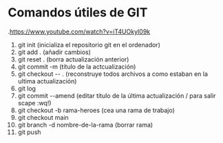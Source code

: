 # Comandos útiles de GIT
.https://www.youtube.com/watch?v=iT4UOkyI09k

1. git init (inicializa el repositorio git en el ordenador)
2. git add . (añadir cambios)
3. git reset . (borra actualización anterior)
4. git commit -m (título de la actcualización)
5. git checkout -- . (reconstruye todos archivos a como estaban en la ultima actualización)
6. git log
7. git commit --amend (editar título de la última actualización / para salir scape :wq!)
8. git checkout -b rama-heroes (cea una rama de trabajo)
9. git checkout main
10. git branch -d nombre-de-la-rama (borrar rama)
11. git push

